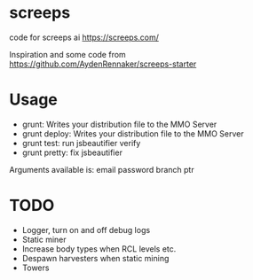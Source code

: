 # screeps
code for screeps ai https://screeps.com/

Inspiration and some code from https://github.com/AydenRennaker/screeps-starter


# Usage
* grunt: Writes your distribution file to the MMO Server
* grunt deploy:  Writes your distribution file to the MMO Server
* grunt test: run jsbeautifier verify
* grunt pretty: fix jsbeautifier 

Arguments available is:
email
password
branch
ptr


# TODO
* Logger, turn on and off debug logs
* Static miner
* Increase body types when RCL levels etc.
* Despawn harvesters when static mining
* Towers